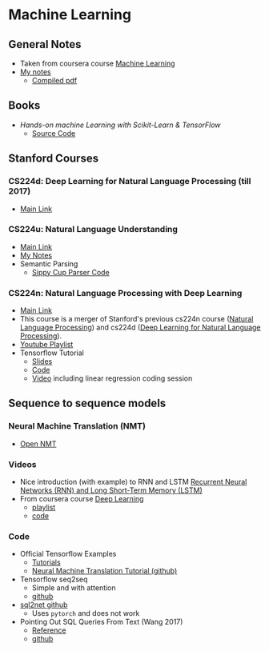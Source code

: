 # Machine Learning

## General Notes

* Taken from  coursera course [Machine Learning](https://www.coursera.org/learn/machine-learning)
* [My notes](ml_extra/machine_learning_notes.md)
    * [Compiled pdf](ml_extra/machine_learning_notes.pdf)

## Books

* *Hands-on machine Learning with Scikit-Learn & TensorFlow*
    * [Source Code](https://github.com/ageron/handson-ml)

## Stanford Courses

### CS224d: Deep Learning for Natural Language Processing (till 2017)

* [Main Link](http://cs224d.stanford.edu/)

### CS224u: Natural Language Understanding

* [Main Link](http://web.stanford.edu/class/cs224u/)
* [My Notes](ml_extra/nlp_notes.md)
* Semantic Parsing
    * [Sippy Cup Parser Code](http://www.github.com/wcmac/sippycup)

### CS224n: Natural Language Processing with Deep Learning

* [Main Link](http://web.stanford.edu/class/cs224n/)
* This course is a merger of Stanford's previous cs224n course ([Natural Language Processing](https://web.stanford.edu/class/archive/cs/cs224n/cs224n.1162/)) and cs224d ([Deep Learning for Natural Language Processing](http://cs224d.stanford.edu/)).
* [Youtube Playlist](https://www.youtube.com/playlist?list=PL3FW7Lu3i5Jsnh1rnUwq_TcylNr7EkRe6)
* Tensorflow Tutorial
    * [Slides](http://web.stanford.edu/class/cs224n/lectures/lecture6.pdf)
    * [Code](http://web.stanford.edu/class/cs224n/readings/tensorflow_tutorial_code.zip)
    * [Video](https://www.youtube.com/watch?v=PicxU81owCs) including linear regression coding session

## Sequence to sequence models

### Neural Machine Translation (NMT)

* [Open NMT](http://opennmt.net/)

### Videos

* Nice introduction (with example) to RNN and LSTM
    [Recurrent Neural Networks (RNN) and Long Short-Term Memory (LSTM)](https://www.youtube.com/watch?v=WCUNPb-5EYI)
* From coursera course [Deep Learning](https://www.coursera.org/specializations/deep-learning)
   * [playlist](https://www.youtube.com/watch?v=quoGRI-1l0A&index=6&list=PLkDaE6sCZn6F6wUI9tvS_Gw1vaFAx6rd6)
   * [code](https://github.com/JudasDie/deeplearning.ai)

### Code

* Official Tensorflow Examples
    * [Tutorials](https://www.tensorflow.org/tutorials/)
    * [Neural Machine Translation Tutorial (github)](https://github.com/tensorflow/nmt)
* Tensorflow seq2seq
    * Simple and with attention
    * [github](https://github.com/ematvey/tensorflow-seq2seq-tutorials)
* [sql2net github](https://github.com/xiaojunxu/SQLNet)
    * Uses `pytorch` and does not work
* Pointing Out SQL Queries From Text (Wang 2017)
    * [Reference](https://www.microsoft.com/en-us/research/publication/pointing-sql-queries-text/)
    * [github](https://github.com/Microsoft/PointerSQL)
